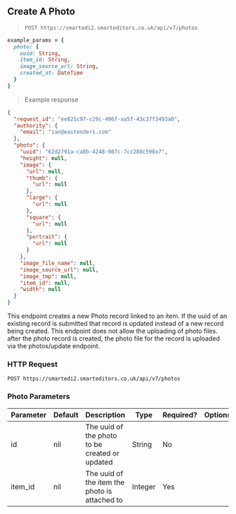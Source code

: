 ## Create A Photo

> `POST https://smartedi2.smarteditors.co.uk/api/v7/photos`

```ruby
example_params = {
  photo: {
    uuid: String,
    item_id: String,
    image_source_url: String,
    created_at: DateTime
  }
}
```

> Example response

```json
{
  "request_id": "ee821c97-c29c-496f-aa5f-43c37f3493a0",
  "authority": {
    "email": "ian@eastenders.com"
  },
  "photo": {
    "uuid": "62d2791a-ca8b-4248-907c-7cc288c590a7",
    "height": null,
    "image": {
      "url": null,
      "thumb": {
        "url": null
      },
      "large": {
        "url": null
      },
      "square": {
        "url": null
      },
      "portrait": {
        "url": null
      }
    },
    "image_file_name": null,
    "image_source_url": null,
    "image_tmp": null,
    "item_id": null,
    "width": null
  }
}
```

This endpoint creates a new Photo record linked to an item. If the uuid of an existing record is submitted that record is updated instead of a new record being created. This endpoint does not allow the uploading of photo files. after the photo record is created, the photo file for the record is uploaded via the photos/update endpoint.


### HTTP Request

`POST https://smartedi2.smarteditors.co.uk/api/v7/photos`


### Photo Parameters

Parameter | Default | Description | Type | Required? | Options
--------- | ------- | ----------- | ---- | --------- | -------
id | nil | The uuid of the photo to be created or updated | String | No
item_id | nil | The uuid of the item the photo is attached to | Integer | Yes